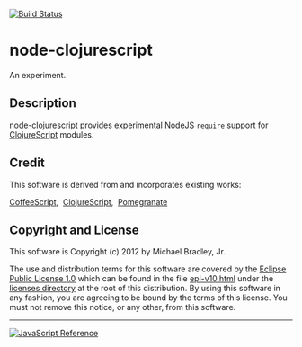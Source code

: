 [![Build Status](https://secure.travis-ci.org/michaelsbradleyjr/node-clojurescript.png?branch=master)](http://travis-ci.org/michaelsbradleyjr/node-clojurescript)

# node-clojurescript

An experiment.


## Description

[node-clojurescript](https://github.com/michaelsbradleyjr/node-clojurescript) provides experimental [NodeJS](http://nodejs.org/) `require` support for [ClojureScript](https://github.com/clojure/clojurescript) modules.


## Credit

This software is derived from and incorporates existing works:

[CoffeeScript](https://github.com/jashkenas/coffee-script),&nbsp; [ClojureScript](https://github.com/clojure/clojurescript),&nbsp; [Pomegranate](https://github.com/cemerick/pomegranate)


## Copyright and License

This software is Copyright (c) 2012 by Michael Bradley, Jr.

The use and distribution terms for this software are covered by the [Eclipse Public License 1.0](http://opensource.org/licenses/eclipse-1.0.php) which can be found in the file [epl-v10.html](http://michaelsbradleyjr.github.com/node-clojurescript/licenses/epl-v10.html) under the [licenses directory](https://github.com/michaelsbradleyjr/node-clojurescript/tree/master/licenses) at the root of this distribution. By using this software in any fashion, you are agreeing to be bound by the terms of this license. You must not remove this notice, or any other, from this software.

---------------------------------------

<a href="https://developer.mozilla.org/en/JavaScript/Reference/" title="JavaScript Reference">
  <img src="http://static.jsconf.us/promotejshs.png" alt="JavaScript Reference" />
</a>
